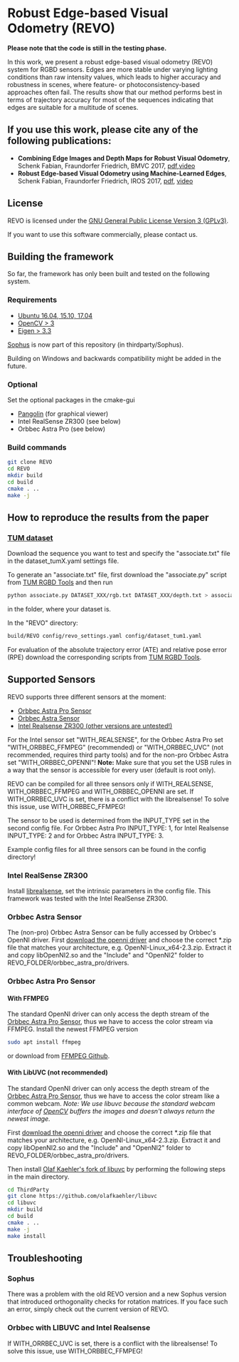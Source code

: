# Robust Edge-based Visual Odometry (REVO)

**Please note that the code is still in the testing phase.**

In this work, we present a robust edge-based visual odometry (REVO) system for RGBD sensors. Edges are more stable under varying lighting conditions than raw intensity values, which leads to higher accuracy and robustness in scenes, where feature- or photoconsistency-based approaches often fail. The results show that our method performs best in terms of trajectory accuracy for most of the sequences indicating that edges are suitable for a multitude of scenes.

## If you use this work, please cite any of the following publications:
* **Combining Edge Images and Depth Maps for Robust Visual Odometry**, Schenk Fabian, Fraundorfer Friedrich, BMVC 2017, [pdf](https://pure.tugraz.at/portal/files/10383987/0661.pdf),[video](https://youtu.be/uj3rRyqSEnQ)
* **Robust Edge-based Visual Odometry using Machine-Learned Edges**, Schenk Fabian, Fraundorfer Friedrich, IROS 2017, [pdf](https://pure.tugraz.at/portal/files/11216598/schenk_paper_final.pdf), [video](https://youtu.be/PUTV9vsdpbA)

## License
REVO is licensed under the [GNU General Public License Version 3 (GPLv3)](http://www.gnu.org/licenses/gpl.html).

If you want to use this software commercially, please contact us.
## Building the framework
So far, the framework has only been built and tested on the following system.
### Requirements
* [Ubuntu 16.04, 15.10, 17.04](https://www.ubuntu.com/)
* [OpenCV > 3](http://opencv.org/)
* [Eigen > 3.3](http://eigen.tuxfamily.org/index.php?title=Main_Page)


[Sophus](https://github.com/strasdat/Sophus) is now part of this repository (in thirdparty/Sophus).

Building on Windows and backwards compatibility might be added in the future.

### Optional
Set the optional packages in the cmake-gui
* [Pangolin](https://github.com/stevenlovegrove/Pangolin)  (for graphical viewer)
* Intel RealSense ZR300 (see below)
* Orbbec Astra Pro (see below)

### Build commands
```bash
git clone REVO
cd REVO
mkdir build
cd build
cmake . ..
make -j
```

## How to reproduce the results from the paper
### [TUM dataset](https://vision.in.tum.de/data/datasets/rgbd-dataset)
Download the sequence you want to test and specify the "associate.txt" file in the dataset_tumX.yaml settings file.

To generate an "associate.txt" file, first download the "associate.py" script from [TUM RGBD Tools](https://svncvpr.in.tum.de/cvpr-ros-pkg/trunk/rgbd_benchmark/rgbd_benchmark_tools/src/rgbd_benchmark_tools/) and then run
```bash
python associate.py DATASET_XXX/rgb.txt DATASET_XXX/depth.txt > associate.txt
```
in the folder, where your dataset is.
 
In the "REVO" directory:
```bash
build/REVO config/revo_settings.yaml config/dataset_tum1.yaml
```
For evaluation of the absolute trajectory error (ATE) and relative pose error (RPE) download the corresponding scripts from [TUM RGBD Tools](https://svncvpr.in.tum.de/cvpr-ros-pkg/trunk/rgbd_benchmark/rgbd_benchmark_tools/src/rgbd_benchmark_tools/).
## Supported Sensors
REVO supports three different sensors at the moment:
* [Orbbec Astra Pro Sensor](https://orbbec3d.com/product-astra-pro/)
* [Orbbec Astra Sensor](https://orbbec3d.com/product-astra/)
* [Intel Realsense ZR300 (other versions are untested!)](https://click.intel.com/intelr-realsensetm-development-kit-featuring-the-zr300.html)

For the Intel sensor set "WITH_REALSENSE", for the Orbbec Astra Pro set "WITH_ORBBEC_FFMPEG" (recommended) or "WITH_ORBBEC_UVC" (not recommended, requires third party tools) and for the non-pro Orbbec Astra set "WITH_ORBBEC_OPENNI"!
**Note:** Make sure that you set the USB rules in a way that the sensor is accessible for every user (default is root only).

REVO can be compiled for all three sensors only if WITH_REALSENSE, WITH_ORBBEC_FFMPEG and WITH_ORBBEC_OPENNI are set.
If WITH_ORRBEC_UVC is set, there is a conflict with the librealsense!
To solve this issue, use WITH_ORBBEC_FFMPEG!

The sensor to be used is determined from the INPUT_TYPE set in the second config file.
For Orbbec Astra Pro INPUT_TYPE: 1, for Intel Realsense INPUT_TYPE: 2 and for Orbbec Astra INPUT_TYPE: 3.

Example config files for all three sensors can be found in the config directory!
### Intel RealSense ZR300
Install [librealsense](https://github.com/IntelRealSense/librealsense), set the intrinsic parameters in the config file.
This framework was tested with the Intel RealSense ZR300.

### Orbbec Astra Sensor
The (non-pro) Orbbec Astra Sensor can be fully accessed by Orbbec's OpenNI driver.
First [download the openni driver](https://orbbec3d.com/develop/#registergestoos) and choose the correct *.zip file that matches your architecture, e.g. OpenNI-Linux_x64-2.3.zip. 
Extract it and copy libOpenNI2.so and the "Include" and "OpenNI2" folder to REVO_FOLDER/orbbec_astra_pro/drivers. 

### Orbbec Astra Pro Sensor
#### With FFMPEG
The standard OpenNI driver can only access the depth stream of the [Orbbec Astra Pro Sensor](https://orbbec3d.com/product-astra-pro/), thus we have to access the color stream via FFMPEG.
Install the newest FFMPEG version
```bash
sudo apt install ffmpeg
```
or download from [FFMPEG Github](https://www.ffmpeg.org/download.html).
#### With LibUVC (not recommended)
The standard OpenNI driver can only access the depth stream of the [Orbbec Astra Pro Sensor](https://orbbec3d.com/product-astra-pro/), thus we have to access the color stream like a common webcam.
*Note: We use libuvc because the standard webcam interface of [OpenCV](http://opencv.org/) buffers the images and doesn't always return the newest image.*

First [download the openni driver](https://orbbec3d.com/develop/#registergestoos) and choose the correct *.zip file that matches your architecture, e.g. OpenNI-Linux_x64-2.3.zip. 
Extract it and copy libOpenNI2.so and the "Include" and "OpenNI2" folder to REVO_FOLDER/orbbec_astra_pro/drivers. 

Then install [Olaf Kaehler's fork of libuvc](https://github.com/olafkaehler/libuvc) by performing the following steps in the main directory.
```bash
cd ThirdParty
git clone https://github.com/olafkaehler/libuvc
cd libuvc
mkdir build
cd build
cmake . ..
make -j
make install
```
## Troubleshooting
### Sophus
There was a problem with the old REVO version and a new Sophus version that introduced orthogonality checks for rotation matrices. 
If you face such an error, simply check out the current version of REVO.
### Orbbec with LIBUVC and Intel Realsense
If WITH_ORRBEC_UVC is set, there is a conflict with the librealsense! To solve this issue, use WITH_ORBBEC_FFMPEG!
